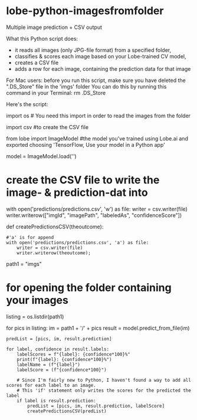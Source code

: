 # lobe-python-imagesfromfolder
Multiple image prediction + CSV output

What this Python script does:
 - it reads all images (only JPG-file format) from a specified folder, 
 - classifies & scores each image based on your Lobe-trained CV model, 
 - creates a CSV file 
 - adds a row for each image, containing the prediction data for that image

For Mac users: before you run this script,
make sure you have deleted the ".DS_Store" file in the 'imgs' folder
You can do this by running this command in your Terminal:
rm .DS_Store

Here's the script:

import os # You need this import in order to read the images from the folder

import csv #to create the CSV file

from lobe import ImageModel #the model you've trained using Lobe.ai and exported choosing 'TensorFlow, Use your model in a Python app'

model = ImageModel.load('')

# create the CSV file to write the image- & prediction-dat into
with open('predictions/predictions.csv', 'w') as file:
	writer = csv.writer(file)
	writer.writerow(["imgId", "imagePath", "labeledAs", "confidenceScore"])

def createPredictionsCSV(theoutcome):

	#'a' is for append
	with open('predictions/predictions.csv', 'a') as file:
		writer = csv.writer(file)
		writer.writerow(theoutcome);
	
path1 = "imgs"   

# for opening the folder containing your images
listing = os.listdir(path1)  

for pics in listing:
    im = path1 + '/' + pics
    result = model.predict_from_file(im)

    predList = [pics, im, result.prediction]

    for label, confidence in result.labels:
    	labelScores = f"{label}: {confidence*100}%"
    	print(f"{label}: {confidence*100}%")
    	labelName = (f"{label}")
    	labelScore = (f"{confidence*100}")

    	# Since I'm fairly new to Python, I haven't found a way to add all scores for each label to an image.
    	# This 'if' statement only writes the scores for the predicted the label 
    	if label is result.prediction:
    		predList = [pics, im, result.prediction, labelScore]
    		createPredictionsCSV(predList)

